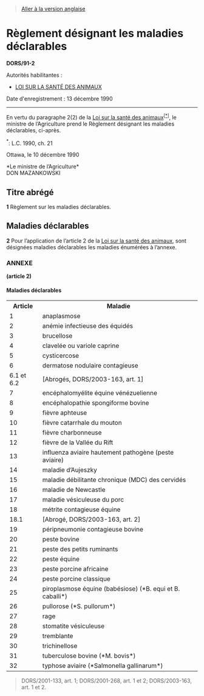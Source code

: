 > [Aller à la version anglaise](/en/Regulations/Statutory%20Orders%20and%20Regulations/91/2.md)

# Règlement désignant les maladies déclarables

**DORS/91-2**

Autorités habilitantes : 
- [LOI SUR LA SANTÉ DES ANIMAUX](/fr/Lois/Lois%20du%20Canada/1990/ch.%2021.md)

Date d'enregistrement : 13 décembre 1990

----------

En vertu du paragraphe 2(2) de la [Loi sur la santé des animaux](/fr/Lois/Lois%20du%20Canada/1990/ch.%2021.md)<sup><a href='#nbp_SOR-91-2_f_hq_5046'>[*]</a></sup>, le ministre de l’Agriculture prend le Règlement désignant les maladies déclarables, ci-après.

<a name='nbp_SOR-91-2_f_hq_5046'><sup>*</sup></a>: L.C. 1990, ch. 21<br />

Ottawa, le 10 décembre 1990


<p>*Le ministre de l’Agriculture*<br />DON MAZANKOWSKI<br /></p>




## Titre abrégé


**1** Règlement sur les maladies déclarables.




## Maladies déclarables


**2** Pour l’application de l’article 2 de la [Loi sur la santé des animaux](/fr/Lois/Lois%20du%20Canada/1990/ch.%2021.md), sont désignées maladies déclarables les maladies énumérées à l’annexe.




### **ANNEXE** 
**(article 2)**
<table>
<h4>Maladies déclarables</h4>
<tr>
<th>Article</th>
<th>Maladie</th>
</tr>
<tr>
<td>1</td>
<td>anaplasmose</td>
</tr>
<tr>
<td>2</td>
<td>anémie infectieuse des équidés</td>
</tr>
<tr>
<td>3</td>
<td>brucellose</td>
</tr>
<tr>
<td>4</td>
<td>clavelée ou variole caprine</td>
</tr>
<tr>
<td>5</td>
<td>cysticercose</td>
</tr>
<tr>
<td>6</td>
<td>dermatose nodulaire contagieuse</td>
</tr>
<tr>
<td>6.1 et 6.2</td>
<td>[Abrogés, DORS/2003-163, art. 1]</td>
</tr>
<tr>
<td>7</td>
<td>encéphalomyélite équine vénézuelienne</td>
</tr>
<tr>
<td>8</td>
<td>encéphalopathie spongiforme bovine</td>
</tr>
<tr>
<td>9</td>
<td>fièvre aphteuse</td>
</tr>
<tr>
<td>10</td>
<td>fièvre catarrhale du mouton</td>
</tr>
<tr>
<td>11</td>
<td>fièvre charbonneuse</td>
</tr>
<tr>
<td>12</td>
<td>fièvre de la Vallée du Rift</td>
</tr>
<tr>
<td>13</td>
<td>influenza aviaire hautement pathogène (peste aviaire)</td>
</tr>
<tr>
<td>14</td>
<td>maladie d’Aujeszky</td>
</tr>
<tr>
<td>15</td>
<td>maladie débilitante chronique (MDC) des cervidés</td>
</tr>
<tr>
<td>16</td>
<td>maladie de Newcastle</td>
</tr>
<tr>
<td>17</td>
<td>maladie vésiculeuse du porc</td>
</tr>
<tr>
<td>18</td>
<td>métrite contagieuse équine</td>
</tr>
<tr>
<td>18.1</td>
<td>[Abrogé, DORS/2003-163, art. 2]</td>
</tr>
<tr>
<td>19</td>
<td>péripneumonie contagieuse bovine</td>
</tr>
<tr>
<td>20</td>
<td>peste bovine</td>
</tr>
<tr>
<td>21</td>
<td>peste des petits ruminants</td>
</tr>
<tr>
<td>22</td>
<td>peste équine</td>
</tr>
<tr>
<td>23</td>
<td>peste porcine africaine</td>
</tr>
<tr>
<td>24</td>
<td>peste porcine classique</td>
</tr>
<tr>
<td>25</td>
<td>piroplasmose équine (babésiose) (*B. equi et B. caballi*)</td>
</tr>
<tr>
<td>26</td>
<td>pullorose (*S. pullorum*)</td>
</tr>
<tr>
<td>27</td>
<td>rage</td>
</tr>
<tr>
<td>28</td>
<td>stomatite vésiculeuse</td>
</tr>
<tr>
<td>29</td>
<td>tremblante</td>
</tr>
<tr>
<td>30</td>
<td>trichinellose</td>
</tr>
<tr>
<td>31</td>
<td>tuberculose bovine (*M. bovis*)</td>
</tr>
<tr>
<td>32</td>
<td>typhose aviaire (*Salmonella gallinarum*)</td>
</tr>
</table>

> DORS/2001-133, art. 1; DORS/2001-268, art. 1 et 2; DORS/2003-163, art. 1 et 2.


